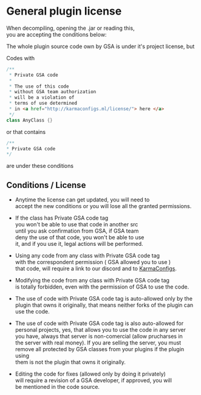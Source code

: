 # General plugin license
When decompiling, opening the .jar or reading this,<br>
you are accepting the conditions below:

The whole plugin source code own by GSA is under it's project license, but

Codes with 
```java
/**
 * Private GSA code
 *
 * The use of this code
 * without GSA team authorization
 * will be a violation of
 * terms of use determined
 * in <a href="http://karmaconfigs.ml/license/"> here </a>
 */
class AnyClass {}
```
or that contains
```java
/**
* Private GSA code
*/
```
are under these conditions

## Conditions / License
- Anytime the license can get updated, you will need to<br>
accept the new conditions or you will lose all the granted permissions.

- If the class has Private GSA code tag<br>
you won't be able to use that code in another src<br>
until you ask confirmation from GSA, if GSA team<br>
deny the use of that code, you won't be able to use<br>
it, and if you use it, legal actions will be performed.

- Using any code from any class with Private GSA code tag<br>
with the correspondent permission ( GSA allowed you to use )<br>
that code, will require a link to our discord and to [KarmaConfigs](https://www.spigotmc.org/members/karmaconfigs.730858/).

- Modifying the code from any class with Private GSA code tag<br>
is totally forbidden, even with the permission of GSA to use the code.

- The use of code with Private GSA code tag is auto-allowed only by
the plugin that owns it originally, that means neither forks of the
plugin can use the code.

- The use of code with Private GSA code tag is also auto-allowed for<br>
personal projects, yes, that allows you to use the code in any server<br>
you have, always that server is non-comercial (allow prucharses in<br>
the server with real money). If you are selling the server, you must<br>
remove all protected by GSA classes from your plugins if the plugin using<br>
them is not the plugin that owns it originally.

- Editing the code for fixes (allowed only by doing it privately)<br>
will require a revision of a GSA developer, if approved, you will<br>
be mentioned in the code source.
